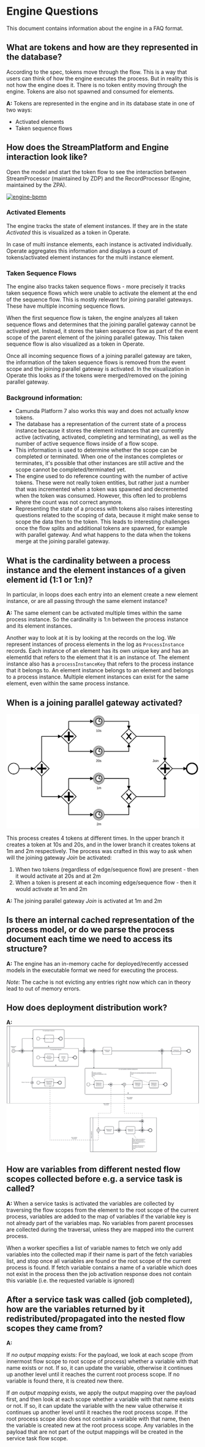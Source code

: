 # Engine Questions

This document contains information about the engine in a FAQ format.

## What are tokens and how are they represented in the database?

According to the spec, tokens move through the flow. This is a way that users can think of how the
engine executes the process. But in reality this is not how the engine does it. There is no token
entity moving through the engine. Tokens are also not spawned and consumed for elements.

**A:** Tokens are represented in the engine and in its database state in one of two ways:
* Activated elements
* Taken sequence flows

## How does the StreamPlatform and Engine interaction look like?

Open the model and start the token flow to see the interaction between StreamProcessor (maintained by ZDP) and the RecordProcessor (Engine, maintained by the ZPA).

[![engine-bpmn](https://user-images.githubusercontent.com/2758593/195849695-e0c0ee19-9557-48ad-89f0-0bcccc845bbd.png)](https://modeler.cloud.ultrawombat.com/diagrams/32c22fc0-709a-48d7-afe5-83a0c40a83fd--engine-bpmn?v=1076,651,1)


### Activated Elements

The engine tracks the state of element instances. If they are in the state _Activated_ this is
visualized as a token in Operate.

In case of multi instance elements, each instance is activated individually. Operate aggregates this information
and displays a count of tokens/activated element instances for the multi instance element.

### Taken Sequence Flows

The engine also tracks taken sequence flows - more precisely it tracks taken sequence flows which
were unable to activate the element at the end of the sequence flow. This is mostly relevant for
joining parallel gateways. These have multiple incoming sequence flows.

When the first sequence flow is taken, the engine analyzes all taken sequence flows and determines
that the joining parallel gateway cannot be activated yet. Instead, it stores the taken sequence
flow as part of the event scope of the parent element of the joining parallel gateway. This taken
sequence flow is also visualized as a token in Operate.

Once all incoming sequence flows of a joining parallel gateway are taken, the information of the
taken sequence flows is removed from the event scope and the joining parallel gateway is activated.
In the visualization in Operate this looks as if the tokens were merged/removed on the joining
parallel gateway.

### Background information:

* Camunda Platform 7 also works this way and does not actually know tokens.
* The database has a representation of the current state of a process instance because it stores the
  element instances that are currently active (activating, activated, completing and terminating), as
  well as the number of active sequence flows inside of a flow scope.
* This information is used to determine whether the scope can be completed or terminated. When one
  of the instances completes or terminates, it's possible that other instances are still active and
  the scope cannot be completed/terminated yet.
* The engine used to do reference counting with the number of active tokens. These were not really
  token entities, but rather just a number that was incremented when a token was spawned and
  decremented when the token was consumed. However, this often led to problems where the count was
  not correct anymore.
* Representing the state of a process with tokens also raises interesting questions related to the
  scoping of data, because it might make sense to scope the data then to the token. This leads to
  interesting challenges once the flow splits and additional tokens are spawned, for example with
  parallel gateway. And what happens to the data when the tokens merge at the joining parallel gateway.

## What is the cardinality between a process instance and the element instances of a given element id (1:1 or 1:n)?

In particular, in loops does each entry into an element create a new element instance, or are all
passing through the same element instance?

**A:** The same element can be activated multiple times within the same process instance. So the
cardinality is 1:n between the process instance and its element instances.

Another way to look at it is by looking at the records on the log. We represent instances of process
elements in the log as `ProcessInstance` records. Each instance of an element has its own unique key
and has an elementId that refers to the element that it is an instance of. The element instance also
has a `processInstanceKey` that refers to the process instance that it belongs to. An element
instance belongs to an element and belongs to a process instance. Multiple element instances can
exist for the same element, even within the same process instance.

## When is a joining parallel gateway activated?

![Example of joining parallel gatewway](assets/joining_parallel_gateway.png)

This process creates 4 tokens at different times. In the upper branch it creates a token at 10s and
20s, and in the lower branch it creates tokens at 1m and 2m respectively. The process was crafted in
this way to ask when will the joining gateway _Join_ be activated:
1. When two tokens (regardless of edge/sequence flow) are present - then it would activate at 20s and at 2m
2. When a token is present at each incoming edge/sequence flow - then it would activate at 1m and 2m

**A:** The joining parallel gateway _Join_ is activated at 1m and 2m

## Is there an internal cached representation of the process model, or do we parse the process document each time we need to access its structure?

**A:** The engine has an in-memory cache for deployed/recently accessed models in the executable
format we need for executing the process.

_Note:_ The cache is not evicting any entries right now which can in theory lead to out of memory errors.

## How does deployment distribution work?

**A:**
![Deployment distribution](assets/deployment_distribution.png)

## How are variables from different nested flow scopes collected before e.g. a service task is called?

**A:**
When a service tasks is activated the variables are collected by traversing the flow scopes from the element to the root scope of the current process, variables are added to the map of variables if the variable key is not already part of the variables map. No variables from parent processes are collected during the traversal, unless they are mapped into the current process.

When a worker specifies a list of variable names to fetch we only add variables into the collected map if their name is part of the fetch variables list, and stop once all variables are found or the root scope of the current process is found. If fetch variable contains a name of a variable which does not exist in the process then the job activation response does not contain this variable (i.e. the requested variable is ignored)

## After a service task was called (job completed), how are the variables returned by it redistributed/propagated into the nested flow scopes they came from?

**A:**

If _no output mapping_ exists: For the payload, we look at each scope (from innermost flow scope to root scope of process) whether a variable with that name exists or not. If so, it can update the variable, otherwise it continues up another level until it reaches the current root process scope. If no variable is found there, it is created new there.

If _an output mapping_ exists, we apply the output mapping over the payload first, and then look at each scope whether a variable with that name exists or not. If so, it can update the variable with the new value otherwise it continues up another level until it reaches the root process scope. If the root process scope also does not contain a variable with that name, then the variable is created new at the root process scope.
Any variables in the payload that are not part of the output mappings will be created in the service task flow scope.
